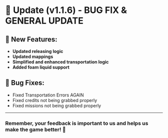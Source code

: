# 🔧 Update (v1.1.6) - BUG FIX & GENERAL UPDATE

## 🎉 New Features:
- **Updated releasing logic**
- **Updated mappings**
- **Simplified and enhanced transportation logic**
- **Added foam liquid support**

## 🐞 Bug Fixes:
- Fixed Transportation Errors AGAIN
- Fixed credits not being grabbed properly
- Fixed missions not being grabbed properly


---

### Remember, your feedback is important to us and helps us make the game better! 🙌
